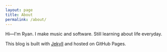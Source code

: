 ```yaml
---
layout: page
title: About
permalink: /about/
---
```


Hi—I'm Ryan. I make music and software. Still learning about life everyday. 

This blog is built with [Jekyll](https://jekyllrb.com/) and hosted on GitHub Pages.
